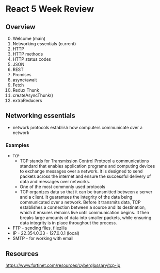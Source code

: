 # React 5 Week Review

## Overview
00. Welcome (main)
01. Networking essentials (current)
02. HTTP
03. HTTP methods
04. HTTP status codes
05. JSON
06. REST
07. Promises
08. async/await
09. Fetch
10. Redux Thunk
11. createAsyncThunk()
12. extraReducers

## Networking essentials
* network protocols establish how computers communicate over a network

### Examples
* `TCP`
  * TCP stands for Transmission Control Protocol a communications standard that enables application programs and computing devices to exchange messages over a network. It is designed to send packets across the internet and ensure the successful delivery of data and messages over networks.
  * One of the most commonly used protocols 
  * TCP organizes data so that it can be transmitted between a server and a client. It guarantees the integrity of the data being communicated over a network. Before it transmits data, TCP establishes a connection between a source and its destination, which it ensures remains live until communication begins. It then breaks large amounts of data into smaller packets, while ensuring data integrity is in place throughout the process.
* FTP - sending files, filezilla
* IP - 22.354.0.33 - 127.0.0.1 (local)
* SMTP - for working with email

## Resources
https://www.fortinet.com/resources/cyberglossary/tcp-ip
